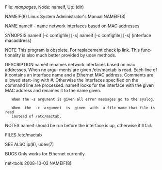 File: *manpages*,  Node: nameif,  Up: (dir)

NAMEIF(8)             Linux System Administrator's Manual            NAMEIF(8)



NAME
       nameif - name network interfaces based on MAC addresses

SYNOPSIS
       nameif [-c configfile] [-s]
       nameif [-c configfile] [-s] {interface macaddress}


NOTE
       This  program  is  obsolete. For replacement check ip link.  This func‐
       tionality is also much better provided by udev methods.


DESCRIPTION
       nameif renames network interfaces based on mac addresses. When no argu‐
       ments  are  given  /etc/mactab  is  read.  Each line  of it contains an
       interface name and a Ethernet MAC address. Comments are allowed  start‐
       ing with #.  Otherwise the interfaces specified on the command line are
       processed.  nameif looks for the interface with the given  MAC  address
       and renames it to the name given.

       When the -s argument is given all error messages go to the syslog.

       When  the  -c  argument  is  given  with  a file name that file is read
       instead of /etc/mactab.


NOTES
       nameif should be run before the interface is up, otherwise it'll fail.


FILES
       /etc/mactab


SEE ALSO
       ip(8), udev(7)


BUGS
       Only works for Ethernet currently.



net-tools                         2008-10-03                         NAMEIF(8)
